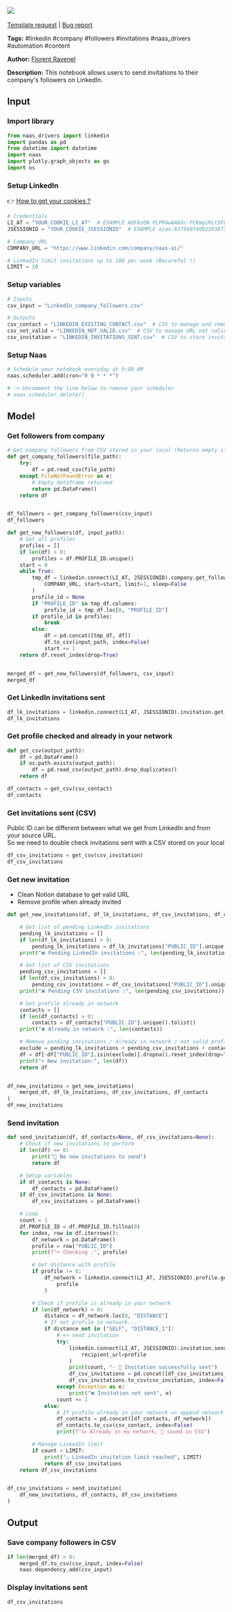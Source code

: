 <a href="https://app.naas.ai/user-redirect/naas/downloader?url=https://raw.githubusercontent.com/jupyter-naas/awesome-notebooks/master/LinkedIn/LinkedIn_Send_invitation_to_company_followers.ipynb" target="_parent"><img src="https://naasai-public.s3.eu-west-3.amazonaws.com/open_in_naas.svg"/></a><br><br><a href="https://github.com/jupyter-naas/awesome-notebooks/issues/new?assignees=&labels=&template=template-request.md&title=Tool+-+Action+of+the+notebook+">Template request</a> | <a href="https://github.com/jupyter-naas/awesome-notebooks/issues/new?assignees=&labels=bug&template=bug_report.md&title=LinkedIn+-+Send+invitation+to+company+followers:+Error+short+description">Bug report</a>

**Tags:** #linkedin #company #followers #invitations #naas_drivers #automation #content

**Author:** [Florent Ravenel](https://www.linkedin.com/in/florent-ravenel/)

**Description:** This notebook allows users to send invitations to their company's followers on LinkedIn.

## Input

### Import library


```python
from naas_drivers import linkedin
import pandas as pd
from datetime import datetime
import naas
import plotly.graph_objects as go
import os
```

### Setup LinkedIn
👉 <a href='https://www.notion.so/LinkedIn-driver-Get-your-cookies-d20a8e7e508e42af8a5b52e33f3dba75'>How to get your cookies ?</a>


```python
# Credentials
LI_AT = "YOUR_COOKIE_LI_AT"  # EXAMPLE AQFAzQN_PLPR4wAAAXc-FCKmgiMit5FLdY1af3-2
JSESSIONID = "YOUR_COOKIE_JSESSIONID"  # EXAMPLE ajax:8379907400220387585

# Company URL
COMPANY_URL = "https://www.linkedin.com/company/naas-ai/"

# LinkedIn limit invitations up to 100 per week (Becareful !)
LIMIT = 10
```

### Setup variables


```python
# Inputs
csv_input = "LinkedIn_company_followers.csv"

# Outputs
csv_contact = "LINKEDIN_EXISTING_CONTACT.csv"  # CSV to manage and remove profile already in your contact
csv_not_valid = "LINKEDIN_NOT_VALID.csv"  # CSV to manage URL not valid
csv_invitation = "LINKEDIN_INVITATIONS_SENT.csv"  # CSV to store invitations sent
```

### Setup Naas


```python
# Schedule your notebook everyday at 9:00 AM
naas.scheduler.add(cron="0 9 * * *")

# -> Uncomment the line below to remove your scheduler
# naas.scheduler.delete()
```

## Model

### Get followers from company


```python
# Get company followers from CSV stored in your local (Returns empty if CSV does not exist)
def get_company_followers(file_path):
    try:
        df = pd.read_csv(file_path)
    except FileNotFoundError as e:
        # Empty dataframe returned
        return pd.DataFrame()
    return df


df_followers = get_company_followers(csv_input)
df_followers
```


```python
def get_new_followers(df, input_path):
    # Get all profiles
    profiles = []
    if len(df) > 0:
        profiles = df.PROFILE_ID.unique()
    start = 0
    while True:
        tmp_df = linkedin.connect(LI_AT, JSESSIONID).company.get_followers(
            COMPANY_URL, start=start, limit=1, sleep=False
        )
        profile_id = None
        if "PROFILE_ID" in tmp_df.columns:
            profile_id = tmp_df.loc[0, "PROFILE_ID"]
        if profile_id in profiles:
            break
        else:
            df = pd.concat([tmp_df, df])
            df.to_csv(input_path, index=False)
            start += 1
    return df.reset_index(drop=True)


merged_df = get_new_followers(df_followers, csv_input)
merged_df
```

### Get LinkedIn invitations sent


```python
df_lk_invitations = linkedin.connect(LI_AT, JSESSIONID).invitation.get_sent()
df_lk_invitations
```

### Get profile checked and already in your network


```python
def get_csv(output_path):
    df = pd.DataFrame()
    if os.path.exists(output_path):
        df = pd.read_csv(output_path).drop_duplicates()
    return df
```


```python
df_contacts = get_csv(csv_contact)
df_contacts
```

### Get invitations sent (CSV)
Public ID can be different between what we get from LinkedIn and from your source URL.<br>
So we need to double check invitations sent with a CSV stored on your local


```python
df_csv_invitations = get_csv(csv_invitation)
df_csv_invitations
```

### Get new invitation
- Clean Notion database to get valid URL
- Remove profile when already invited


```python
def get_new_invitations(df, df_lk_invitations, df_csv_invitations, df_contacts):

    # Get list of pending LinkedIn invitations
    pending_lk_invitations = []
    if len(df_lk_invitations) > 0:
        pending_lk_invitations = df_lk_invitations["PUBLIC_ID"].unique().tolist()
    print("❌ Pending LinkedIn invitations :", len(pending_lk_invitations))

    # Get list of CSV invitations
    pending_csv_invitations = []
    if len(df_csv_invitations) > 0:
        pending_csv_invitations = df_csv_invitations["PUBLIC_ID"].unique().tolist()
    print("❌ Pending CSV invitations :", len(pending_csv_invitations))

    # Get profile already in network
    contacts = []
    if len(df_contacts) > 0:
        contacts = df_contacts["PUBLIC_ID"].unique().tolist()
    print("❌ Already in network :", len(contacts))

    # Remove pending invitations / already in network / not valid profile from dataframe
    exclude = pending_lk_invitations + pending_csv_invitations + contacts
    df = df[~df["PUBLIC_ID"].isin(exclude)].dropna().reset_index(drop=True)
    print("➡️ New invitation:", len(df))
    return df


df_new_invitations = get_new_invitations(
    merged_df, df_lk_invitations, df_csv_invitations, df_contacts
)
df_new_invitations
```

### Send invitation


```python
def send_invitation(df, df_contacts=None, df_csv_invitations=None):
    # Check if new invitations to perform
    if len(df) == 0:
        print("🤙 No new invitations to send")
        return df

    # Setup variables
    if df_contacts is None:
        df_contacts = pd.DataFrame()
    if df_csv_invitations is None:
        df_csv_invitations = pd.DataFrame()

    # Loop
    count = 1
    df.PROFILE_ID = df.PROFILE_ID.fillna(0)
    for index, row in df.iterrows():
        df_network = pd.DataFrame()
        profile = row["PUBLIC_ID"]
        print(f"➡️ Checking :", profile)

        # Get distance with profile
        if profile != 0:
            df_network = linkedin.connect(LI_AT, JSESSIONID).profile.get_network(
                profile
            )

        # Check if profile is already in your network
        if len(df_network) > 0:
            distance = df_network.loc[0, "DISTANCE"]
            # If not profile in network...
            if distance not in ["SELF", "DISTANCE_1"]:
                # => send invitation
                try:
                    linkedin.connect(LI_AT, JSESSIONID).invitation.send(
                        recipient_url=profile
                    )
                    print(count, "- 🙌 Invitation successfully sent")
                    df_csv_invitations = pd.concat([df_csv_invitations, df_network])
                    df_csv_invitations.to_csv(csv_invitation, index=False)
                except Exception as e:
                    print("❌ Invitation not sent", e)
                count += 1
            else:
                # If profile already in your network => append network result to CSV existing contact to not check it again
                df_contacts = pd.concat([df_contacts, df_network])
                df_contacts.to_csv(csv_contact, index=False)
                print(f"👍 Already in my network, 💾 saved in CSV")

        # Manage LinkedIn limit
        if count > LIMIT:
            print("⚠️ LinkedIn invitation limit reached", LIMIT)
            return df_csv_invitations
    return df_csv_invitations


df_csv_invitations = send_invitation(
    df_new_invitations, df_contacts, df_csv_invitations
)
```

## Output

### Save company followers in CSV


```python
if len(merged_df) > 0:
    merged_df.to_csv(csv_input, index=False)
    naas.dependency.add(csv_input)
```

### Display invitations sent


```python
df_csv_invitations
```


```python

```
